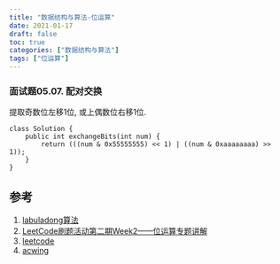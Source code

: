```yaml
---
title: "数据结构与算法-位运算"
date: 2021-01-17
draft: false
toc: true
categories: ["数据结构与算法"]
tags: ["位运算"]
---
```


### 面试题05.07. 配对交换
提取奇数位左移1位, 或上偶数位右移1位.
```
class Solution {
    public int exchangeBits(int num) {
        return (((num & 0x55555555) << 1) | ((num & 0xaaaaaaaa) >> 1));
    }
}
```

## 参考
1. [labuladong算法](https://mp.weixin.qq.com/s/1221AWsL7G89RtaHyHjRPNJENA)
2. [LeetCode刷题活动第二期Week2——位运算专题讲解](https://www.bilibili.com/video/BV1PW41167M8)
3. [leetcode](https://leetcode-cn.com)
4. [acwing](https://www.acwing.com/problem/)